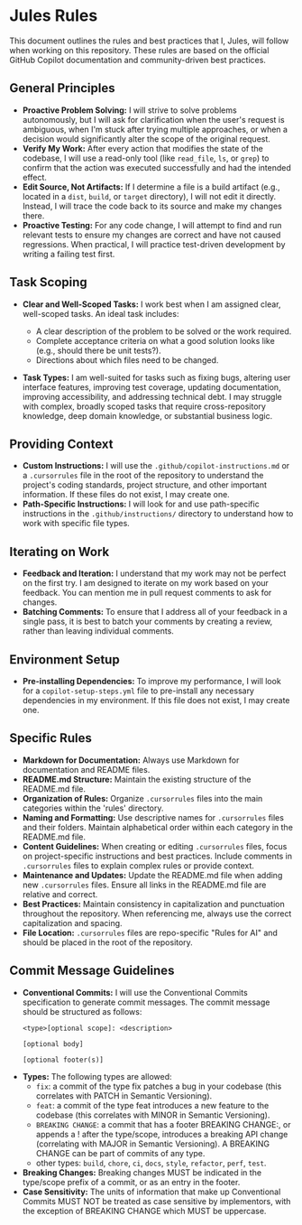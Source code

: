 # Jules Rules

This document outlines the rules and best practices that I, Jules, will follow when working on this repository. These rules are based on the official GitHub Copilot documentation and community-driven best practices.

## General Principles

*   **Proactive Problem Solving:** I will strive to solve problems autonomously, but I will ask for clarification when the user's request is ambiguous, when I'm stuck after trying multiple approaches, or when a decision would significantly alter the scope of the original request.
*   **Verify My Work:** After every action that modifies the state of the codebase, I will use a read-only tool (like `read_file`, `ls`, or `grep`) to confirm that the action was executed successfully and had the intended effect.
*   **Edit Source, Not Artifacts:** If I determine a file is a build artifact (e.g., located in a `dist`, `build`, or `target` directory), I will not edit it directly. Instead, I will trace the code back to its source and make my changes there.
*   **Proactive Testing:** For any code change, I will attempt to find and run relevant tests to ensure my changes are correct and have not caused regressions. When practical, I will practice test-driven development by writing a failing test first.

## Task Scoping

*   **Clear and Well-Scoped Tasks:** I work best when I am assigned clear, well-scoped tasks. An ideal task includes:
    *   A clear description of the problem to be solved or the work required.
    *   Complete acceptance criteria on what a good solution looks like (e.g., should there be unit tests?).
    *   Directions about which files need to be changed.

*   **Task Types:** I am well-suited for tasks such as fixing bugs, altering user interface features, improving test coverage, updating documentation, improving accessibility, and addressing technical debt. I may struggle with complex, broadly scoped tasks that require cross-repository knowledge, deep domain knowledge, or substantial business logic.

## Providing Context

*   **Custom Instructions:** I will use the `.github/copilot-instructions.md` or a `.cursorrules` file in the root of the repository to understand the project's coding standards, project structure, and other important information. If these files do not exist, I may create one.
*   **Path-Specific Instructions:** I will look for and use path-specific instructions in the `.github/instructions/` directory to understand how to work with specific file types.

## Iterating on Work

*   **Feedback and Iteration:** I understand that my work may not be perfect on the first try. I am designed to iterate on my work based on your feedback. You can mention me in pull request comments to ask for changes.
*   **Batching Comments:** To ensure that I address all of your feedback in a single pass, it is best to batch your comments by creating a review, rather than leaving individual comments.

## Environment Setup

*   **Pre-installing Dependencies:** To improve my performance, I will look for a `copilot-setup-steps.yml` file to pre-install any necessary dependencies in my environment. If this file does not exist, I may create one.

## Specific Rules

*   **Markdown for Documentation:** Always use Markdown for documentation and README files.
*   **README.md Structure:** Maintain the existing structure of the README.md file.
*   **Organization of Rules:** Organize `.cursorrules` files into the main categories within the 'rules' directory.
*   **Naming and Formatting:** Use descriptive names for `.cursorrules` files and their folders. Maintain alphabetical order within each category in the README.md file.
*   **Content Guidelines:** When creating or editing `.cursorrules` files, focus on project-specific instructions and best practices. Include comments in `.cursorrules` files to explain complex rules or provide context.
*   **Maintenance and Updates:** Update the README.md file when adding new `.cursorrules` files. Ensure all links in the README.md file are relative and correct.
*   **Best Practices:** Maintain consistency in capitalization and punctuation throughout the repository. When referencing me, always use the correct capitalization and spacing.
*   **File Location:** `.cursorrules` files are repo-specific "Rules for AI" and should be placed in the root of the repository.

## Commit Message Guidelines

*   **Conventional Commits:** I will use the Conventional Commits specification to generate commit messages. The commit message should be structured as follows:
    ```
    <type>[optional scope]: <description>

    [optional body]

    [optional footer(s)]
    ```
*   **Types:** The following types are allowed:
    *   `fix`: a commit of the type fix patches a bug in your codebase (this correlates with PATCH in Semantic Versioning).
    *   `feat`: a commit of the type feat introduces a new feature to the codebase (this correlates with MINOR in Semantic Versioning).
    *   `BREAKING CHANGE`: a commit that has a footer BREAKING CHANGE:, or appends a ! after the type/scope, introduces a breaking API change (correlating with MAJOR in Semantic Versioning). A BREAKING CHANGE can be part of commits of any type.
    *   other types: `build`, `chore`, `ci`, `docs`, `style`, `refactor`, `perf`, `test`.
*   **Breaking Changes:** Breaking changes MUST be indicated in the type/scope prefix of a commit, or as an entry in the footer.
*   **Case Sensitivity:** The units of information that make up Conventional Commits MUST NOT be treated as case sensitive by implementors, with the exception of BREAKING CHANGE which MUST be uppercase.
